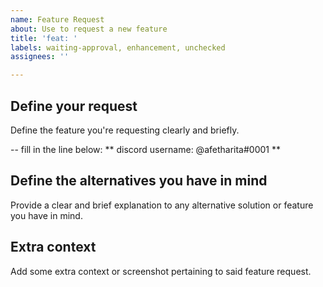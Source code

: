 ```yaml
---
name: Feature Request
about: Use to request a new feature
title: 'feat: '
labels: waiting-approval, enhancement, unchecked 
assignees: ''

---
```


## Define your request
Define the feature you're requesting clearly and briefly.

-- fill in the line below:
** discord username: @afetharita#0001 **

## Define the alternatives you have in mind
Provide a clear and brief explanation to any alternative solution or feature you have in mind.

## Extra context
Add some extra context or screenshot pertaining to said feature request.
